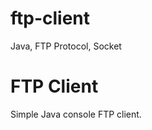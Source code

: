 ftp-client
==========

Java, FTP Protocol, Socket

FTP Client
=================

Simple Java console FTP client.

